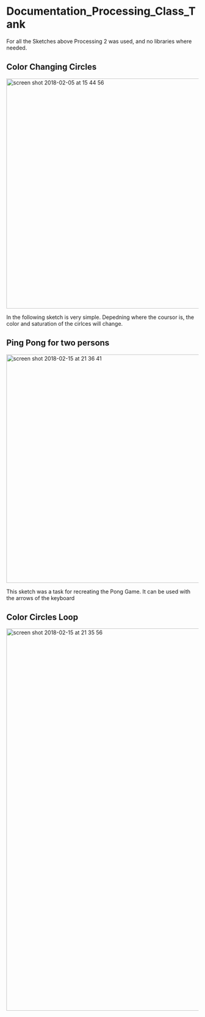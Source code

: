 # Documentation_Processing_Class_Tank

  For all the Sketches above Processing 2 was used, and no libraries where needed. 
  
## Color Changing Circles 

<img width="601" alt="screen shot 2018-02-05 at 15 44 56" src="https://user-images.githubusercontent.com/33125112/35810632-9e408548-0a8c-11e8-8489-797e238913c7.png">

In the following sketch is very simple.
Depedning where the coursor is, the color and saturation of the cirlces will change. 

## Ping Pong for two persons

<img width="597" alt="screen shot 2018-02-15 at 21 36 41" src="https://user-images.githubusercontent.com/33125112/36279840-b59526b8-1298-11e8-961d-6caa9dfeafcd.png">

This sketch was a task for recreating the Pong Game.
It can be used with the arrows of the keyboard

## Color Circles Loop

<img width="999" alt="screen shot 2018-02-15 at 21 35 56" src="https://user-images.githubusercontent.com/33125112/36279859-c3837c16-1298-11e8-83ec-c14f07f18127.png">

